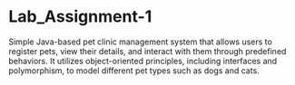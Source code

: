# Lab_Assignment-1

Simple Java-based pet clinic management system that allows users to register pets, view their details, and interact with them through predefined behaviors. It utilizes object-oriented principles, including interfaces and polymorphism, to model different pet types such as dogs and cats.
